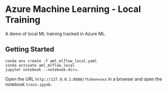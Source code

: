 # Azure Machine Learning - Local Training

A demo of local ML training tracked in Azure ML.

## Getting Started

```
conda env create -f aml_mlflow_local.yaml
conda activate aml_mlflow_local
jupyter notebook --notebook-dir=.
```

Open the URL `http://127.0.0.1:8888/?token=xxx` in a browser and open the notebook `train.ipynb`.
